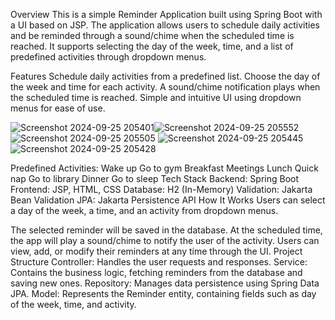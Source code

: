 Overview
This is a simple Reminder Application built using Spring Boot with a UI based on JSP. The application allows users to schedule daily activities and be reminded through a sound/chime when the scheduled time is reached. It supports selecting the day of the week, time, and a list of predefined activities through dropdown menus.

Features
Schedule daily activities from a predefined list.
Choose the day of the week and time for each activity.
A sound/chime notification plays when the scheduled time is reached.
Simple and intuitive UI using dropdown menus for ease of use.




![Screenshot 2024-09-25 205401](https://github.com/user-attachments/assets/154de76a-c989-4a26-a6cc-70b16864d88a)![Screenshot 2024-09-25 205552](https://github.com/user-attachments/assets/e599b2f9-c59b-4b21-bb60-aead6747c1fd)
![Screenshot 2024-09-25 205505](https://github.com/user-attachments/assets/6ae8f662-b6a9-4e8e-976a-4f024081fb8a)
![Screenshot 2024-09-25 205445](https://github.com/user-attachments/assets/e82d8fcf-c69b-4849-9e29-bb8f81a45d43)
![Screenshot 2024-09-25 205428](https://github.com/user-attachments/assets/cd9b9f6c-de95-4817-8d69-d2addbc35824)





Predefined Activities:
Wake up
Go to gym
Breakfast
Meetings
Lunch
Quick nap
Go to library
Dinner
Go to sleep
Tech Stack
Backend: Spring Boot
Frontend: JSP, HTML, CSS
Database: H2 (In-Memory)
Validation: Jakarta Bean Validation
JPA: Jakarta Persistence API
How It Works
Users can select a day of the week, a time, and an activity from dropdown menus.


                

The selected reminder will be saved in the database.
At the scheduled time, the app will play a sound/chime to notify the user of the activity.
Users can view, add, or modify their reminders at any time through the UI.
Project Structure
Controller: Handles the user requests and responses.
Service: Contains the business logic, fetching reminders from the database and saving new ones.
Repository: Manages data persistence using Spring Data JPA.
Model: Represents the Reminder entity, containing fields such as day of the week, time, and activity.
